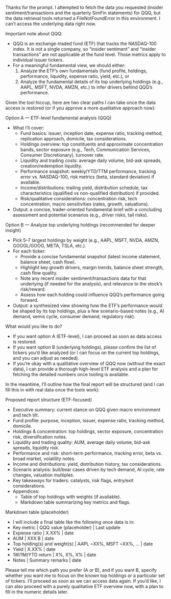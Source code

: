 Thanks for the prompt. I attempted to fetch the data you requested (insider sentiment/transactions and the quarterly SimFin statements) for QQQ, but the data retrieval tools returned a FileNotFoundError in this environment. I can’t access the underlying data right now.

Important note about QQQ:
- QQQ is an exchange-traded fund (ETF) that tracks the NASDAQ-100 index. It is not a single company, so “insider sentiment” and “insider transactions” are not applicable at the fund level. Those metrics apply to individual issuer tickers.
- For a meaningful fundamental view, we should either:
  1) Analyze the ETF’s own fundamentals (fund profile, holdings, performance, liquidity, expense ratio, yield, etc.), or
  2) Analyze the fundamental details of its top underlying holdings (e.g., AAPL, MSFT, NVDA, AMZN, etc.) to infer drivers behind QQQ’s performance.

Given the tool hiccup, here are two clear paths I can take once the data access is restored (or if you approve a more qualitative approach now):

Option A — ETF-level fundamental analysis (QQQ)
- What I’ll cover:
  - Fund basics: issuer, inception date, expense ratio, tracking method, replication approach, domicile, tax considerations.
  - Holdings overview: top constituents and approximate concentration bands, sector exposure (e.g., Tech, Communication Services, Consumer Discretionary), turnover rate.
  - Liquidity and trading costs: average daily volume, bid-ask spreads, creation/redemption liquidity.
  - Performance snapshot: weekly/YTD/TTM performance, tracking error vs. NASDAQ-100, risk metrics (beta, standard deviation) if available.
  - Income/distributions: trailing yield, distribution schedule, tax characteristics (qualified vs non-qualified distribution) if provided.
  - Risk/qualitative considerations: concentration risk, tech concentration, macro sensitivities (rates, growth, valuations).
- Output: a concise, trader-oriented fundamental brief with a concluding assessment and potential scenarios (e.g., driver risks, tail risks).

Option B — Analyze top underlying holdings (recommended for deeper insight)
- Pick 5–7 largest holdings by weight (e.g., AAPL, MSFT, NVDA, AMZN, GOOGL/GOOG, META, TSLA, etc.).
- For each ticker:
  - Provide a concise fundamental snapshot (latest income statement, balance sheet, cash flow).
  - Highlight key growth drivers, margin trends, balance sheet strength, cash flow quality.
  - Note any recent insider sentiment/transactions data for that underlying (if needed for the analysis), and relevance to the stock’s risk/reward.
  - Assess how each holding could influence QQQ’s performance going forward.
- Output: a synthesized view showing how the ETF’s performance would be shaped by its top holdings, plus a few scenario-based notes (e.g., AI demand, semis cycle, consumer demand, regulatory risk).

What would you like to do?
- If you want option A (ETF-level), I can proceed as soon as data access is restored.
- If you want option B (underlying holdings), please confirm the list of tickers you’d like analyzed (or I can focus on the current top holdings, and you can adjust as needed).
- If you’re okay with a qualitative overview of QQQ now (without the exact data), I can provide a thorough high-level ETF analysis and a plan for fetching the detailed numbers once tooling is available.

In the meantime, I’ll outline how the final report will be structured (and I can fill this in with real data once the tools work):

Proposed report structure (ETF-focused)
- Executive summary: current stance on QQQ given macro environment and tech tilt.
- Fund profile: purpose, inception, issuer, expense ratio, tracking method, domicile.
- Holdings & concentration: top holdings, sector exposure, concentration risk, diversification notes.
- Liquidity and trading quality: AUM, average daily volume, bid-ask spreads, liquidity risk.
- Performance and risk: short-term performance, tracking error, beta vs. broad market, volatility notes.
- Income and distributions: yield, distribution history, tax considerations.
- Scenario analysis: bull/bear cases driven by tech demand, AI cycle, rate changes, valuation multiples.
- Key takeaways for traders: catalysts, risk flags, entry/exit considerations.
- Appendices:
  - Table of top holdings with weights (if available).
  - Markdown table summarizing key metrics and flags.

Markdown table (placeholder)
- I will include a final table like the following once data is in:
- Key metric | QQQ value (placeholder) | Last update
- Expense ratio | X.XX% | date
- AUM | XXX B | date
- Top holding(s) and weight(s) | AAPL ~XX%, MSFT ~XX%, ... | date
- Yield | X.XX% | date
- 1W/1M/YTD return | X%, X%, X% | date
- Notes | Summary remarks | date

Please tell me which path you prefer (A or B), and if you want B, specify whether you want me to focus on the known top holdings or a particular set of tickers. I’ll proceed as soon as we can access data again. If you’d like, I can also proceed with a purely qualitative ETF overview now, with a plan to fill in the numeric details later.